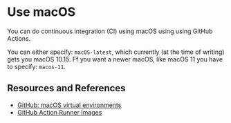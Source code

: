 # Use macOS

You can do continuous integration (CI) using macOS using using GitHub Actions.

You can either specify: `macOS-latest`, which currently (at the time of writing) gets you macOS 10.15. Ff you want a newer macOS, like macOS 11 you have to specify: `macos-11`.

## Resources and References

- [GitHub: macOS virtual environments][VIRTUALENVS]
- [GitHub Action Runner Images][IMAGES]

[IMAGES]: https://github.com/actions/runner-images#available-images
[VIRTUALENVS]: https://github.com/actions/virtual-environments/tree/main/images/macos
